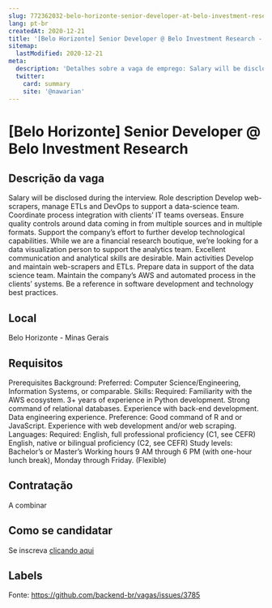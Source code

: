 ```yaml
---
slug: 772362032-belo-horizonte-senior-developer-at-belo-investment-research
lang: pt-br
createdAt: 2020-12-21
title: '[Belo Horizonte] Senior Developer @ Belo Investment Research - Vaga de Emprego'
sitemap:
  lastModified: 2020-12-21
meta:
  description: 'Detalhes sobre a vaga de emprego: Salary will be disclosed during the interview. Role description Develop web-scrapers, manage ETLs and DevOps to support a data-science team. Coordinate process integration with clients’ IT teams overseas. Ensure quality controls around data coming in from multiple sources and in multiple formats. Support the company’s effort to further develop technological capabilities. While we are a financial research boutique, we’re looking for a data visualization person to support the analytics team. Excellent communication and analytical skills are desirable. Main activities Develop and maintain web-scrapers and ETLs. Prepare data in support of the data science team. Maintain the company’s AWS and automated process in the clients’ systems. Be a reference in software development and technology best practices.'
  twitter:
    card: summary
    site: '@nawarian'
---
```


# [Belo Horizonte] Senior Developer @ Belo Investment Research

## Descrição da vaga

Salary will be disclosed during the interview.
Role description
Develop web-scrapers, manage ETLs and DevOps to support a data-science team. Coordinate process integration with clients’ IT teams overseas. Ensure quality controls around data coming in from multiple sources and in multiple formats. Support the company’s effort to further develop technological capabilities.
While we are a financial research boutique, we’re looking for a data visualization person to support the analytics team.
Excellent communication and analytical skills are desirable.
Main activities
Develop and maintain web-scrapers and ETLs.
Prepare data in support of the data science team.
Maintain the company’s AWS and automated process in the clients’ systems.
Be a reference in software development and technology best practices.

## Local

Belo Horizonte - Minas Gerais

## Requisitos

Prerequisites
Background: 
Preferred: Computer Science/Engineering, Information Systems, or comparable.
Skills:
Required:
Familiarity with the AWS ecosystem. 
3+ years of experience in Python development.
Strong command of relational databases.
Experience with back-end development.
Data engineering experience.
Preference:
Good command of R and or JavaScript.
Experience with web development and/or web scraping.
Languages:
Required: 
English, full professional proficiency (C1, see CEFR)
English, native or bilingual proficiency (C2, see CEFR)
Study levels:
Bachelor’s or Master’s 
Working hours
9 AM through 6 PM (with one-hour lunch break), Monday through Friday. (Flexible)

## Contratação

A combinar

## Como se candidatar

Se inscreva [clicando aqui](https://www.pyjobs.com.br/job/1906)

## Labels



Fonte: https://github.com/backend-br/vagas/issues/3785